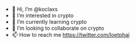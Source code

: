 - 👋 Hi, I’m @koclaxs
- 👀 I’m interested in crypto
- 🌱 I’m currently learning crypto
- 💞️ I’m looking to collaborate on crypto
- 📫 How to reach me https://twitter.com/loetphai

<!---
koclaxs/koclaxs is a ✨ special ✨ repository because its `README.md` (this file) appears on your GitHub profile.
You can click the Preview link to take a look at your changes.
--->
